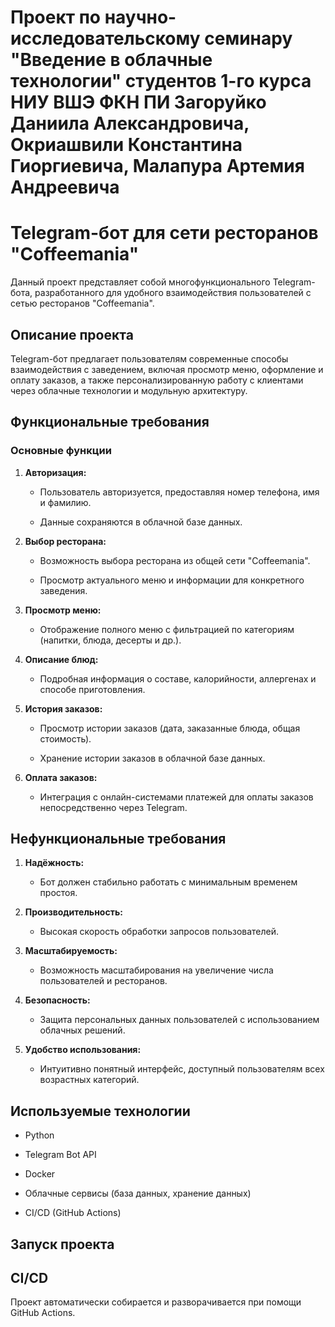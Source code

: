 Проект по научно-исследовательскому семинару "Введение в облачные технологии" студентов 1-го курса НИУ ВШЭ ФКН ПИ Загоруйко Даниила Александровича, Окриашвили Константина Гиоргиевича, Малапура Артемия Андреевича
====
# Telegram-бот для сети ресторанов "Coffeemania"
Данный проект представляет собой многофункционального Telegram-бота, разработанного для удобного взаимодействия пользователей с сетью ресторанов "Coffeemania".
## Описание проекта
Telegram-бот предлагает пользователям современные способы взаимодействия с заведением, включая просмотр меню, оформление и оплату заказов, а также персонализированную работу с клиентами через облачные технологии и модульную архитектуру.
## Функциональные требования
### Основные функции
1. **Авторизация:**
   
   - Пользователь авторизуется, предоставляя номер телефона, имя и фамилию.
     
   - Данные сохраняются в облачной базе данных.
     
2. **Выбор ресторана:**
   
   - Возможность выбора ресторана из общей сети "Coffeemania".
     
   - Просмотр актуального меню и информации для конкретного заведения.
     
3. **Просмотр меню:**
   
   - Отображение полного меню с фильтрацией по категориям (напитки, блюда, десерты и др.).
     
4. **Описание блюд:**
   
   - Подробная информация о составе, калорийности, аллергенах и способе приготовления.
     
5. **История заказов:**
   
   - Просмотр истории заказов (дата, заказанные блюда, общая стоимость).
     
   - Хранение истории заказов в облачной базе данных.
     
6. **Оплата заказов:**
   
   - Интеграция с онлайн-системами платежей для оплаты заказов непосредственно через Telegram.
     
## Нефункциональные требования

1. **Надёжность:**

   - Бот должен стабильно работать с минимальным временем простоя.

2. **Производительность:**

   - Высокая скорость обработки запросов пользователей.

3. **Масштабируемость:**

   - Возможность масштабирования на увеличение числа пользователей и ресторанов.
  
4. **Безопасность:**

   - Защита персональных данных пользователей с использованием облачных решений.
  
5. **Удобство использования:**

   - Интуитивно понятный интерфейс, доступный пользователям всех возрастных категорий.
  
## Используемые технологии

- Python

- Telegram Bot API

- Docker

- Облачные сервисы (база данных, хранение данных)

- CI/CD (GitHub Actions)

## Запуск проекта

## CI/CD

Проект автоматически собирается и разворачивается при помощи GitHub Actions.

